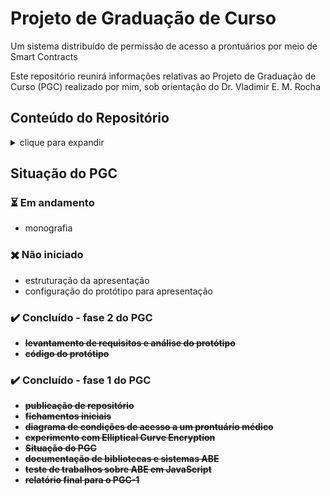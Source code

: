 # Projeto de Graduação de Curso

 Um sistema distribuído de permissão de acesso a prontuários por meio de Smart Contracts

Este repositório reunirá informações relativas ao Projeto de Graduação de Curso (PGC) realizado por mim, sob orientação do Dr. Vladimir E. M. Rocha

## Conteúdo do Repositório

<details><summary> clique para expandir </summary>

- [Análise de Requisitos do Protótipo](protótipo/README.md)
- [Revisão Bibliográfica](revisão-bibliográfica/README.md)
  - [Attribute-Based Encryption: Using Identity-Based Encryption for Access Control (2004)](revisão-bibliográfica/criptografia/Juel2004.md)
  - [Self-Protecting Electronic Medical Records Using Attribute-Based Encryption (2010)](revisão-bibliográfica/criptografia/Akin2010.md)
  - [Sobre ética médica, sigilo e informação](revisão-bibliográfica/ética-e-informação/README.md)
  - [Resolução do CFM Nº 1931/2009 - Aprova o Código de Ética Médica.](revisão-bibliográfica/ética-e-informação/CEM.md)
  - [Taxonomia médica dos profissionais do SUS](revisão-bibliográfica/taxonomia-médica/README.md)
- Códigos Experimentais sobre ABE, ECC e conversão Java para JavaScript
  - [Análise de sistemas que utilizam Criptografia Baseada em Atributos](sistemas/README.md)
  - [[Javascript] Criptografia de curva elíptica usando a curva do Bitcoin, a secp256k1](códigos-experimentais/node-bitcoin-key-encryption)
  - [[Java] Conversão de código Java para Javascript com GWT](códigos-experimentais/gwt-simple-project)
- Documentos e organização
  - [monografia](monografia)
  - [Descrição do PGC](documentos/descrição.md)
  - [cronograma](documentos/cronograma.md)
  - [atas](documentos/atas/README.md)  
- [Dados](dados/consulta-DATASUS_CNES-2019/README.md)
  - [Profissões da área de saúde representados em JSON](dados/consulta-DATASUS_CNES-2019/profissionais-saude.json)
  - [consultas realizadas ao DATASUS referente a 2019](dados/consulta-DATASUS_CNES-2019/README.md)

</details>

## Situação do PGC

### ⏳ Em andamento

- monografia

### ✖️ Não iniciado

- estruturação da apresentação
- configuração do protótipo para apresentação

### ✔️ Concluído - fase 2 do PGC

- **~~levantamento de requisitos e análise do protótipo~~**
- **~~código do protótipo~~**

### ✔️ Concluído - fase 1 do PGC

- **~~publicação de repositório~~**
- **~~fichamentos iniciais~~**
- **~~diagrama de condições de acesso a um prontuário médico~~**
- **~~experimento com Elliptical Curve Encryption~~**
- **~~Situação do PGC~~**
- **~~documentação de bibliotecas e sistemas ABE~~**
- **~~teste de trabalhos sobre ABE em JavaScript~~**
- **~~relatório final para o PGC-1~~**
